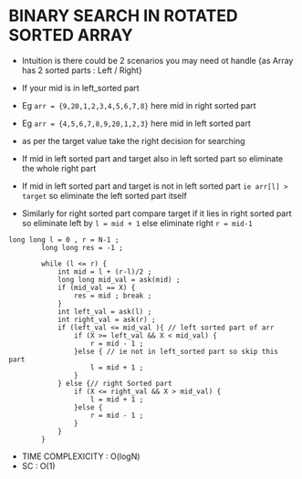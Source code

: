 # BINARY SEARCH IN ROTATED SORTED ARRAY

- Intuition is there could be 2 scenarios you may need ot handle {as Array has 2 sorted parts : Left / Right}
- If your mid is in left_sorted part
- Eg `arr = {9,20,1,2,3,4,5,6,7,8}`  here mid  in right sorted part
- Eg `arr = {4,5,6,7,8,9,20,1,2,3}`  here mid  in left sorted part

- as per the target value take the right decision for searching
- If mid in left sorted part and target also in left sorted part so eliminate the whole right part
- If mid in left sorted part and target is not in left sorted part `ie arr[l] > target` so eliminate the left sorted part itself

- Similarly for right sorted part compare target if it lies in right sorted part so eliminate left by `l = mid + 1` else  eliminate right `r = mid-1`
```
long long l = 0 , r = N-1 ;
        long long res = -1 ; 

        while (l <= r) {
            int mid = l + (r-l)/2 ;
            long long mid_val = ask(mid) ;
            if (mid_val == X) {
                res = mid ; break ;
            }
            int left_val = ask(l) ;
            int right_val = ask(r) ;
            if (left_val <= mid_val ){ // left sorted part of arr 
                if (X >= left_val && X < mid_val) {
                    r = mid - 1 ;
                }else { // ie not in left_sorted part so skip this part
                    l = mid + 1 ;
                }
            } else {// right Sorted part 
                if (X <= right_val && X > mid_val) {
                    l = mid + 1 ;
                }else {
                    r = mid - 1 ;
                }
            }
        }
```

- TIME COMPLEXICITY : O(logN)
- SC : O(1) 
